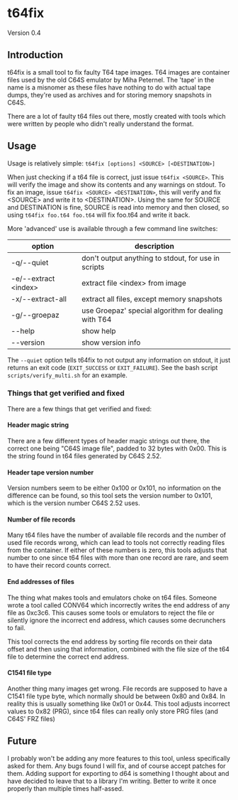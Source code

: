 # t64fix

Version 0.4

## Introduction

t64fix is a small tool to fix faulty T64 tape images. T64 images are container
files used by the old C64S emulator by Miha Peternel. The 'tape' in the name is
a misnomer as these files have nothing to do with actual tape dumps, they're
used as archives and for storing memory snapshots in C64S.

There are a lot of faulty t64 files out there, mostly created with tools which
were written by people who didn't really understand the format.


## Usage

Usage is relatively simple: `t64fix [options] <SOURCE> [<DESTINATION>]`

When just checking if a t64 file is correct, just issue `t64fix <SOURCE>`. This
will verify the image and show its contents and any warnings on stdout. To fix
an image, issue `t64fix <SOURCE> <DESTINATION>`, this will verify and fix
\<SOURCE\> and write it to \<DESTINATION\>. Using the same for SOURCE and
DESTINATION is fine, SOURCE is read into memory and then closed, so using
`t64fix foo.t64 foo.t64` will fix foo.t64 and write it back.


More 'advanced' use is available through a few command line switches:

| option                 | description                                         |
| ---------------------- | ----------------------------------------------------|
| -q/--quiet             | don't output anything to stdout, for use in scripts |
| -e/--extract \<index\> | extract file \<index\> from image                   |
| -x/--extract-all       | extract all files, except memory snapshots          |
| -g/--groepaz           | use Groepaz' special algorithm for dealing with T64 |
| --help                 | show help                                           |
| --version              | show version info                                   |


The `--quiet` option tells t64fix to not output any information on stdout, it
just returns an exit code (`EXIT_SUCCESS` or `EXIT_FAILURE`). See the bash
script `scripts/verify_multi.sh` for an example.



### Things that get verified and fixed

There are a few things that get verified and fixed:

#### Header magic string

There are a few different types of header magic strings out there, the correct
one being "C64S image file", padded to 32 bytes with 0x00. This is the string
found in t64 files generated by C64S 2.52.

#### Header tape version number

Version numbers seem to be either 0x100 or 0x101, no information on the
difference can be found, so this tool sets the version number to 0x101, which
is the version number C64S 2.52 uses.

#### Number of file records

Many t64 files have the number of available file records and the number of
used file records wrong, which can lead to tools not correctly reading files
from the container. If either of these numbers is zero, this tools adjusts that
number to one since t64 files with more than one record are rare, and seem to
have their record counts correct.

#### End addresses of files

The thing what makes tools and emulators choke on t64 files. Someone wrote a tool
called CONV64 which incorrectly writes the end address of any file as 0xc3c6.
This causes some tools or emulators to reject the file or silently ignore the
incorrect end address, which causes some decrunchers to fail.

This tool corrects the end address by sorting file records on their data offset
and then using that information, combined with the file size of the t64 file
to determine the correct end address.

#### C1541 file type

Another thing many images get wrong. File records are supposed to have a C1541
file type byte, which normally should be between 0x80 and 0x84. In reality this
is usually something like 0x01 or 0x44. This tool adjusts incorrect values to
0x82 (PRG), since t64 files can really only store PRG files (and C64S' FRZ files)


## Future

I probably won't be adding any more features to this tool, unless specifically
asked for them. Any bugs found I will fix, and of course accept patches for
them.
Adding support for exporting to d64 is something I thought about and have
decided to leave that to a library I'm writing. Better to write it once properly
than multiple times half-assed.

